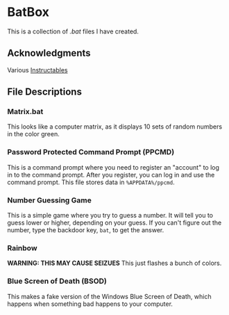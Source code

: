 # BatBox
This is a collection of _.bat_ files I have created.

## Acknowledgments
Various [Instructables](http://www.instructables.com/)

## File Descriptions
### Matrix.bat
This looks like a computer matrix, as it displays 10 sets of random numbers in the color green.

### Password Protected Command Prompt (PPCMD)
This is a command prompt where you need to register an "account" to log in to the command prompt. After you register, you can log in and use the command prompt. This file stores data in `%APPDATA%/ppcmd`.

### Number Guessing Game
This is a simple game where you try to guess a number. It will tell you to guess lower or higher, depending on your guess. If you can't figure out the number, type the backdoor key, `bat`, to get the answer.

### Rainbow
**WARNING: THIS MAY CAUSE SEIZUES**
This just flashes a bunch of colors.

### Blue Screen of Death (BSOD)
This makes a fake version of the Windows Blue Screen of Death, which happens when something bad happens to your computer.
